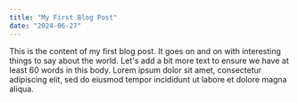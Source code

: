 ```yaml
---
title: "My First Blog Post"
date: "2024-06-27"
---
```


This is the content of my first blog post. It goes on and on with interesting things to say about the world. Let's add a bit more text to ensure we have at least 60 words in this body. Lorem ipsum dolor sit amet, consectetur adipiscing elit, sed do eiusmod tempor incididunt ut labore et dolore magna aliqua.
